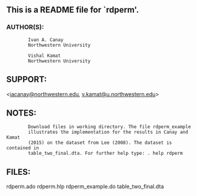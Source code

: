 This is a README file for `rdperm'.
------------------------------------------------------------------------------

### AUTHOR(S):  

            Ivan A. Canay
            Northwestern University

            Vishal Kamat
            Northwestern University

## SUPPORT:    

<iacanay@northwestern.edu, v.kamat@u.northwestern.edu>

## NOTES:      
            Download files in working directory. The file rdperm_example
            illustrates the implementation for the results in Canay and Kamat 
            (2015) on the dataset from Lee (2008). The dataset is contained in
            table_two_final.dta. For further help type: . help rdperm

## FILES:

rdperm.ado
rdperm.hlp
rdperm_example.do
table_two_final.dta
